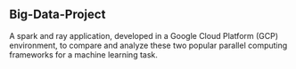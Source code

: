 ## Big-Data-Project
A spark and ray application, developed in a Google Cloud Platform (GCP) environment, to compare and analyze these two popular parallel computing frameworks for a machine learning task.

